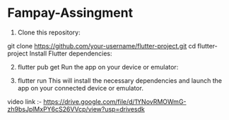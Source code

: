 # Fampay-Assingment

1. Clone this repository:

git clone https://github.com/your-username/flutter-project.git
cd flutter-project
Install Flutter dependencies:

2. flutter pub get
Run the app on your device or emulator:

3. flutter run
This will install the necessary dependencies and launch the app on your connected device or emulator.

video link :- https://drive.google.com/file/d/1YNovRMOWmG-zh9bsJplMxPY6cS26VVcp/view?usp=drivesdk
